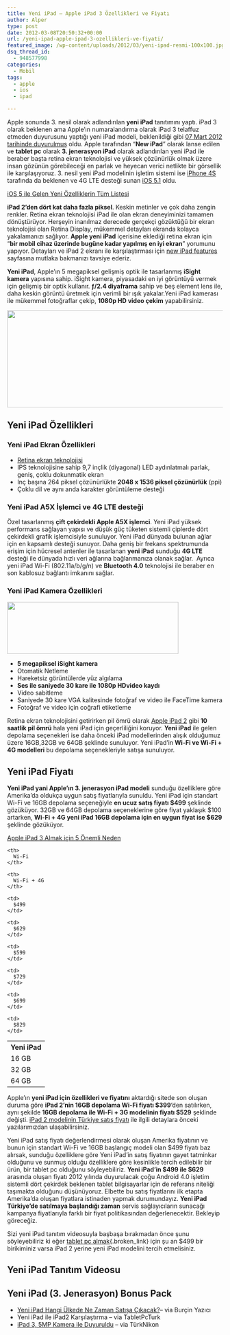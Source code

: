 ```yaml
---
title: Yeni iPad – Apple iPad 3 Özellikleri ve Fiyatı
author: Alper
type: post
date: 2012-03-08T20:50:32+00:00
url: /yeni-ipad-apple-ipad-3-ozellikleri-ve-fiyati/
featured_image: /wp-content/uploads/2012/03/yeni-ipad-resmi-100x100.jpg
dsq_thread_id:
  - 948577998
categories:
  - Mobil
tags:
  - apple
  - ios
  - ipad

---
```

Apple sonunda 3. nesil olarak adlandırılan **yeni iPad** tanıtımını yaptı. iPad 3 olarak beklenen ama Apple&#8217;ın numaralandırma olarak iPad 3 telaffuz etmeden duyurusunu yaptığı yeni iPad modeli, beklenildiği gibi <a title="Apple iPad 3 07 Mart" href="https://www.murekkep.org/apple-ipad-3-07-mart-2012de-duyurulabilir-7777" target="_blank" class="broken_link">07 Mart 2012 tarihinde duyurulmuş</a> oldu. Apple tarafından &#8220;**New iPad**&#8221; olarak lanse edilen ve **tablet pc** olarak **3. jenerasyon iPad** olarak adlandırılan yeni iPad ile beraber başta retina ekran teknolojisi ve yüksek çözünürlük olmak üzere insan gözünün görebileceği en parlak ve heyecan verici netlikte bir görsellik ile karşılaşıyoruz. 3. nesil yeni iPad modelinin işletim sistemi ise <a title="iPhone 4s özellikleri" href="https://www.murekkep.org/iphone-4s-ozellikleri-6921" target="_blank" class="broken_link">iPhone 4S</a> tarafında da beklenen ve 4G LTE desteği sunan <a title="iOS 5.1 " href="https://www.murekkep.org/ios-5-1-beta-gelistiriciler-icin-duyuruldu-7206" target="_blank" class="broken_link">iOS 5.1</a> oldu.

<p class="mavinfo">
  <a title="iOS 5 ile Gelen Yeni Özelliklerin Tüm Listesi" href="https://www.murekkep.org/ios-5-ile-gelen-yeni-ozelliklerin-tum-listesi-6882" target="_blank" class="broken_link">iOS 5 ile Gelen Yeni Özelliklerin Tüm Listesi</a>
</p>

**iPad 2&#8217;den dört kat daha fazla piksel**. Keskin metinler ve çok daha zengin renkler. Retina ekran teknolojisi iPad ile olan ekran deneyiminizi tamamen dönüştürüyor. Herşeyin inanılmaz derecede gerçekçi gözüktüğü bir ekran teknolojisi olan Retina Display, mükemmel detayları ekranda kolayca yakalamanızı sağlıyor. **Apple yeni iPad** içerisine eklediği retina ekran için &#8220;**bir mobil cihaz üzerinde bugüne kadar yapılmış en iyi ekran**&#8221; yorumunu yapıyor. Detayları ve iPad 2 ekranı ile karşılaştırması için <a title="New iPad Features" href="http://www.apple.com/ipad/features/" target="_blank">new iPad features</a> sayfasına mutlaka bakmanızı tavsiye ederiz.

**Yeni iPad**, Apple&#8217;ın 5 megapiksel gelişmiş optik ile tasarlanmış **iSight kamera** yapısına sahip. iSight kamera, piyasadaki en iyi görüntüyü vermek için gelişmiş bir optik kullanır. **ƒ/2.4 diyaframa** sahip ve beş element lens ile, daha keskin görüntü üretmek için verimli bir ışık yakalar.Yeni iPad kamerası ile mükemmel fotoğraflar çekip, **1080p HD video çekim** yapabilirsiniz.

<img class="aligncenter size-full wp-image-8095" title="yeni-ipad-resmi" src="https://www.murekkep.org/wp-content/uploads/2012/03/yeni-ipad-resmi.jpg" alt="" width="550" height="226" srcset="https://www.murekkep.org/wp-content/uploads/2012/03/yeni-ipad-resmi.jpg 550w, https://www.murekkep.org/wp-content/uploads/2012/03/yeni-ipad-resmi-400x164.jpg 400w, https://www.murekkep.org/wp-content/uploads/2012/03/yeni-ipad-resmi-50x20.jpg 50w, https://www.murekkep.org/wp-content/uploads/2012/03/yeni-ipad-resmi-300x123.jpg 300w" sizes="(max-width: 550px) 100vw, 550px" /> 

## Yeni iPad Özellikleri

### Yeni iPad Ekran Özellikleri

  * <a title="retina display nedir" href="http://www.burcinyazici.com/retina-display-nedir-2053.html" target="_blank">Retina ekran teknolojisi</a>
  * IPS teknolojisine sahip 9,7 inçlik (diyagonal) LED aydınlatmalı parlak, geniş, çoklu dokunmatik ekran
  * Inç başına 264 piksel çözünürlükte **2048 x 1536 piksel çözünürlük** (ppi)
  * Çoklu dil ve aynı anda karakter görüntüleme desteği

### Yeni iPad A5X İşlemci ve 4G LTE desteği

Özel tasarlanmış **çift çekirdekli Apple A5X işlemci**. Yeni iPad yüksek performans sağlayan yapısı ve düşük güç tüketen sistemli çiplerde dört çekirdekli grafik işlemcisiyle sunuluyor. Yeni iPad dünyada bulunan ağlar için en kapsamlı desteği sunuyor. Daha geniş bir frekans spektrumunda erişim için hücresel antenler ile tasarlanan **yeni iPad** sunduğu **4G LTE** desteği ile dünyada hızlı veri ağlarına bağlanmanıza olanak sağlar.  Ayrıca yeni iPad Wi-Fi (802.11a/b/g/n) ve **Bluetooth 4.0** teknolojisi ile beraber en son kablosuz bağlantı imkanını sağlar.

### Yeni iPad Kamera Özellikleri

<img class="alignright size-full wp-image-8101" title="yeni-ipad-ust" src="https://www.murekkep.org/wp-content/uploads/2012/03/yeni-ipad-ust.jpg" alt="" width="400" height="121" srcset="https://www.murekkep.org/wp-content/uploads/2012/03/yeni-ipad-ust.jpg 400w, https://www.murekkep.org/wp-content/uploads/2012/03/yeni-ipad-ust-50x15.jpg 50w, https://www.murekkep.org/wp-content/uploads/2012/03/yeni-ipad-ust-300x90.jpg 300w" sizes="(max-width: 400px) 100vw, 400px" /> 

  * **5 megapiksel iSight kamera**
  * Otomatik Netleme
  * Hareketsiz görüntülerde yüz algılama
  * **Ses ile saniyede 30 kare ile 1080p HDvideo kaydı**
  * Video sabitleme
  * Saniyede 30 kare VGA kalitesinde fotoğraf ve video ile FaceTime kamera
  * Fotoğraf ve video için coğrafi etiketleme

Retina ekran teknolojisini getirirken pil ömrü olarak <a title="Apple iPad 2 özellikleri" href="https://www.murekkep.org/apple-ipad-2-ozellikleri-5112" target="_blank" class="broken_link">Apple iPad 2</a> gibi **10 saatlik pil ömrü** hala yeni iPad için geçerliliğini koruyor. **Yeni iPad** ile gelen depolama seçenekleri ise daha önceki iPad modellerinden alışık olduğumuz üzere 16GB,32GB ve 64GB şeklinde sunuluyor. Yeni iPad&#8217;in **Wi-Fi ve Wi-Fi + 4G modelleri** bu depolama seçenekleriyle satışa sunuluyor.

## Yeni iPad Fiyatı

**Yeni iPad yani Apple&#8217;ın 3. jenerasyon iPad modeli** sunduğu özelliklere göre Amerika&#8217;da oldukça uygun satış fiyatlarıyla sunuldu. Yeni iPad için standart Wi-Fi ve 16GB depolama seçeneğiyle **en ucuz satış fiyatı $499** şeklinde gözüküyor. 32GB ve 64GB depolama seçeneklerine göre fiyat yaklaşık $100 artarken, **Wi-Fi + 4G yeni iPad 16GB depolama için en uygun fiyat ise $629** şeklinde gözüküyor.

<p class="sarinfo">
  <a title="Apple iPad 3 Almak için 5 Önemli Neden" href="https://www.murekkep.org/apple-ipad-3-almak-icin-5-onemli-neden-8061" target="_blank" class="broken_link">Apple iPad 3 Almak için 5 Önemli Neden</a>
</p>

<table  class=" table table-hover" >
  <tr>
    <th>
      Yeni iPad
    </th>
    
    <th>
      Wi-Fi
    </th>
    
    <th>
      Wi-Fi + 4G
    </th>
  </tr>
  
  <tr>
    <td>
      16 GB
    </td>
    
    <td>
      $499
    </td>
    
    <td>
      $629
    </td>
  </tr>
  
  <tr>
    <td>
      32 GB
    </td>
    
    <td>
      $599
    </td>
    
    <td>
      $729
    </td>
  </tr>
  
  <tr>
    <td>
      64 GB
    </td>
    
    <td>
      $699
    </td>
    
    <td>
      $829
    </td>
  </tr>
</table>

Apple&#8217;ın **yeni iPad için özellikleri ve fiyatını** aktardığı sitede son oluşan duruma göre **iPad 2&#8217;nin 16GB depolama Wi-Fi fiyatı $399**&#8216;den satılırken, aynı şekilde **16GB depolama ile Wi-Fi + 3G modelinin fiyatı $529** şeklinde değişti. <a title="iPad 2 Türkiye Fiyat" href="https://www.murekkep.org/turkcell-ve-vodafone-ipad-2-kampanya-karsilastirmasi-6947" target="_blank" class="broken_link">iPad 2 modelinin Türkiye satış fiyatı</a> ile ilgili detaylara önceki yazılarımızdan ulaşabilirsiniz.

Yeni iPad satış fiyatı değerlendirmesi olarak oluşan Amerika fiyatının ve bunun için standart Wi-Fi ve 16GB başlangıç modeli olan $499 fiyatı baz alırsak, sunduğu özelliklere göre Yeni iPad&#8217;in satış fiyatının gayet tatminkar olduğunu ve sunmuş olduğu özelliklere göre kesinlikle tercih edilebilir bir ürün, bir tablet pc olduğunu söyleyebiliriz. **Yeni iPad&#8217;in $499 ile $629** arasında oluşan fiyatı 2012 yılında duyurulacak çoğu Android 4.0 işletim sistemli dört çekirdek beklenen tablet bilgisayarlar için de referans niteliği taşımakta olduğunu düşünüyoruz. Elbette bu satış fiyatlarını ilk etapta Amerika&#8217;da oluşan fiyatlara istinaden yapmak durumundayız. **Yeni iPad Türkiye&#8217;de satılmaya başlandığı zaman** servis sağlayıcıların sunacağı kampanya fiyatlarıyla farklı bir fiyat politikasından değerlenecektir. Bekleyip göreceğiz.

Sizi yeni iPad tanıtım videosuyla başbaşa bırakmadan önce şunu söyleyebiliriz ki eğer [tablet pc almak][1]{.broken_link} için şu an $499 bir birikiminiz varsa iPad 2 yerine yeni iPad modelini tercih etmelisiniz.

## Yeni iPad Tanıtım Videosu



## Yeni iPad (3. Jenerasyon) Bonus Pack

  * <a title="Yeni iPad Hangi Ülkede Ne zaman Satışa Çıkacak" href="http://www.burcinyazici.com/yeni-ipad-hangi-ulkede-ne-zaman-satisa-cikacak-2383.html" target="_blank">Yeni iPad Hangi Ülkede Ne Zaman Satışa Çıkacak?</a>&#8211; via Burçin Yazıcı
  * Yeni iPad ile iPad2 Karşılaştırma &#8211; via TabletPcTurk
  * <a title="iPad 3 5MP Kamera ile Duyuruldu" href="http://www.turknikon.com/ipad-3-5mp-kamera-ile-duyuruldu-7202" target="_blank" class="broken_link">iPad 3, 5MP Kamera ile Duyuruldu</a> &#8211; via TürkNikon

 [1]: https://www.murekkep.org/tablet-pc-almak-icin-5-neden-5897 "tablet pc almak"
